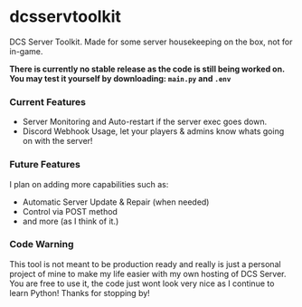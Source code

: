 # dcsservtoolkit
DCS Server Toolkit. Made for some server housekeeping on the box, not for in-game.

**There is currently no stable release as the code is still being worked on. You may test it yourself by downloading: `main.py` and `.env`**

### Current Features
- Server Monitoring and Auto-restart if the server exec goes down.
- Discord Webhook Usage, let your players & admins know whats going on with the server!

### Future Features
I plan on adding more capabilities such as:
- Automatic Server Update & Repair (when needed)
- Control via POST method
- and more (as I think of it.)

### Code Warning
This tool is not meant to be production ready and really is just a personal project of mine to make my life easier with my own hosting of DCS Server. You are free to use it, the code just wont look very nice as I continue to learn Python!
Thanks for stopping by!
